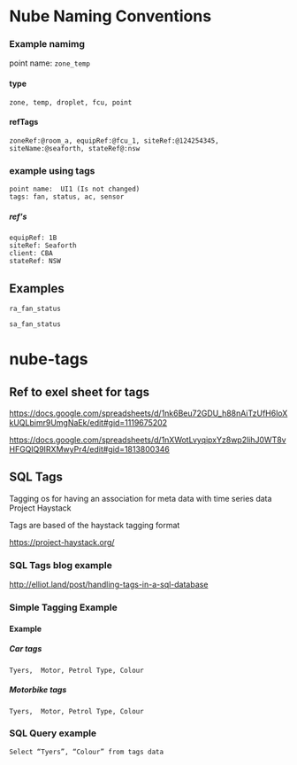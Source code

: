 
# Nube Naming Conventions

### Example namimg


point name: ```zone_temp```

#### type
```zone, temp, droplet, fcu, point```

#### refTags
```zoneRef:@room_a, equipRef:@fcu_1, siteRef:@124254345, siteName:@seaforth, stateRef@:nsw```



### example using tags

```
point name:  UI1 (Is not changed)
tags: fan, status, ac, sensor

```
##### ref's

```
equipRef: 1B
siteRef: Seaforth
client: CBA
stateRef: NSW

```

## Examples

```ra_fan_status```

```sa_fan_status```



# nube-tags

## Ref to exel sheet for tags
https://docs.google.com/spreadsheets/d/1nk6Beu72GDU_h88nAiTzUfH6loXkUQLbimr9UmgNaEk/edit#gid=1119675202

https://docs.google.com/spreadsheets/d/1nXWotLvyqipxYz8wp2lihJ0WT8vHFGQlQ9IRXMwyPr4/edit#gid=1813800346

## SQL Tags
Tagging os for having an association for meta data with time series data 
Project Haystack

Tags are based of the haystack tagging format

https://project-haystack.org/

### SQL Tags blog example 
http://elliot.land/post/handling-tags-in-a-sql-database


### Simple Tagging Example 
#### Example

##### Car tags
```Tyers,  Motor, Petrol Type, Colour```


##### Motorbike tags
```Tyers,  Motor, Petrol Type, Colour```

### SQL Query example

```Select “Tyers”, “Colour” from tags data```


